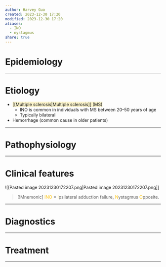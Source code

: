 ```yaml
---
author: Harvey Guo
created: 2023-12-30 17:20
modified: 2023-12-30 17:20
aliases:
  - INO
  - nystagmus
share: true
---
```

# Epidemiology


---
# Etiology
- <span style="background:rgba(240, 200, 0, 0.2)">[[Multiple sclerosis|Multiple sclerosis]] (MS)</span>
	- INO is common in individuals with MS between 20–50 years of age
	- Typically bilateral
- Hemorrhage (common cause in older patients)

---
# Pathophysiology


---
# Clinical features
![[Pasted image 20231230172207.png|Pasted image 20231230172207.png]]
>[!Mnemonic] 
><font color="#ffc000">INO</font> = <font color="#ffc000">I</font>psilateral adduction failure, <font color="#ffc000">N</font>ystagmus <font color="#ffc000">O</font>pposite.

---
# Diagnostics


---
# Treatment


---
